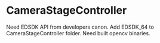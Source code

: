 # CameraStageController

Need EDSDK API from developers canon. Add EDSDK_64 to CameraStageController folder.
Need built opencv binaries. 
